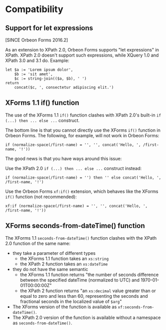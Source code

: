 # Compatibility

## Support for let expressions

[SINCE Orbeon Forms 2016.2]

As an extension to XPath 2.0, Orbeon Forms supports "let expressions" in XPath. XPath 2.0 doesn't support such expressions, while XQuery 1.0 and XPath 3.0 and 3.1 do. Example:
 
```xpath
let $a := 'Lorem ipsum dolor',
    $b := 'sit amet',
    $c := string-join(($a, $b), ' ')
return
    concat($c, ', consectetur adipiscing elit.')
```

## XForms 1.1 if() function

The use of the XForms 1.1 `if()` function clashes with XPath 2.0's built-in `if (...) then ... else ...` construct.

The bottom line is that you cannot directly use the XForms `if()` function in Orbeon Forms. The following, for example, will not work in Orbeon Forms:

```xpath
if (normalize-space(/first-name) = '', '', concat('Hello, ', /first-name, '!'))
```

The good news is that you have ways around this issue:

Use the XPath 2.0 `if (...) then ... else ...` construct instead:

```xpath
if (normalize-space(/first-name) = '') then '' else concat('Hello, ', /first-name, '!')
```

Use the Orbeon Forms `xf:if()` extension, which behaves like the XForms `if()` function (not recommended):

```xpath
xf:if (normalize-space(/first-name) = '', '', concat('Hello, ', /first-name, '!'))
```

## XForms seconds-from-dateTime() function

The XForms 1.1 `seconds-from-dateTime()` function clashes with the XPath 2.0 function of the same name:

* they take a parameter of different types
    * the XForms 1.1 function takes an `xs:string`
    * the XPath 2 function takes an `xs:dateTime`
* they do not have the same semantic
    * the XForms 1.1 function returns "the number of seconds difference between the specified dateTime (normalized to UTC) and 1970-01-01T00:00:00Z"
    * the XPath 2 function returns "an `xs:decimal` value greater than or equal to zero and less than 60, representing the seconds and fractional seconds in the localized value of `$arg`"
* The XForms version of the function is available as `xf:seconds-from-dateTime()`.
* The XPath 2.0 version of the function is available without a namespace as `seconds-from-dateTime()`.